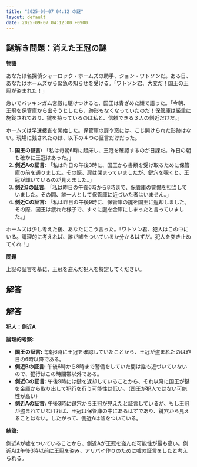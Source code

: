 ```yaml
---
title: "2025-09-07 04:12 の謎"
layout: default
date: 2025-09-07 04:12:00 +0900
---
```

## 謎解き問題：消えた王冠の謎

**物語**

あなたは名探偵シャーロック・ホームズの助手、ジョン・ワトソンだ。ある日、あなたはホームズから緊急の知らせを受ける。「ワトソン君、大変だ！国王の王冠が盗まれた！」

急いでバッキンガム宮殿に駆けつけると、国王は青ざめた顔で語った。「今朝、王冠を保管庫から出そうとしたら、跡形もなくなっていたのだ！保管庫は厳重に施錠されており、鍵を持っているのは私と、信頼できる３人の側近だけだ。」

ホームズは早速捜査を開始した。保管庫の扉や窓には、こじ開けられた形跡はない。現場に残されたのは、以下の４つの証言だけだった。

1. **国王の証言:** 「私は毎朝6時に起床し、王冠を確認するのが日課だ。昨日の朝も確かに王冠はあった。」
2. **側近Aの証言:** 「私は昨日の午後3時に、国王から書類を受け取るために保管庫の前を通りました。その際、扉は閉まっていましたが、鍵穴を覗くと、王冠が輝いているのが見えました。」
3. **側近Bの証言:** 「私は昨日の午後6時から8時まで、保管庫の警備を担当していました。その間、誰一人として保管庫に近づいた者はいません。」
4. **側近Cの証言:** 「私は昨日の午後9時に、保管庫の鍵を国王に返却しました。その際、国王は疲れた様子で、すぐに鍵を金庫にしまったと言っていました。」

ホームズは少し考えた後、あなたにこう言った。「ワトソン君、犯人はこの中にいる。論理的に考えれば、誰が嘘をついているか分かるはずだ。犯人を突き止めてくれ！」

**問題**

上記の証言を基に、王冠を盗んだ犯人を特定してください。

## 解答

## 解答

**犯人：側近A**

**論理的考察:**

*   **国王の証言:** 毎朝6時に王冠を確認していたことから、王冠が盗まれたのは昨日の6時以降である。
*   **側近Bの証言:** 午後6時から8時まで警備をしていた間は誰も近づいていないので、犯行はこの時間帯以外である。
*   **側近Cの証言:** 午後9時には鍵を返却していることから、それ以降に国王が鍵を金庫から取り出して犯行を行う可能性は低い。（国王が犯人ではない可能性が高い）
*   **側近Aの証言:** 午後3時に鍵穴から王冠が見えたと証言しているが、もし王冠が盗まれていなければ、王冠は保管庫の中にあるはずであり、鍵穴から見えることはない。したがって、側近Aは嘘をついている。

**結論:**

側近Aが嘘をついていることから、側近Aが王冠を盗んだ可能性が最も高い。側近Aは午後3時以前に王冠を盗み、アリバイ作りのために嘘の証言をしたと考えられる。
